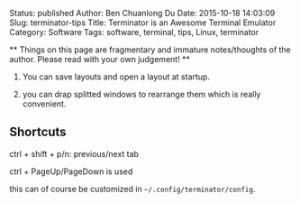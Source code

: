 Status: published
Author: Ben Chuanlong Du
Date: 2015-10-18 14:03:09
Slug: terminator-tips
Title: Terminator is an Awesome Terminal Emulator
Category: Software
Tags: software, terminal, tips, Linux, terminator

**
Things on this page are fragmentary and immature notes/thoughts of the author. 
Please read with your own judgement!
**
 

1. You can save layouts and open a layout at startup.

2. you can drap splitted windows to rearrange them which is really convenient.

## Shortcuts

ctrl + shift + p/n: previous/next tab

ctrl + PageUp/PageDown is used

this can of course be customized in `~/.config/terminator/config`.
